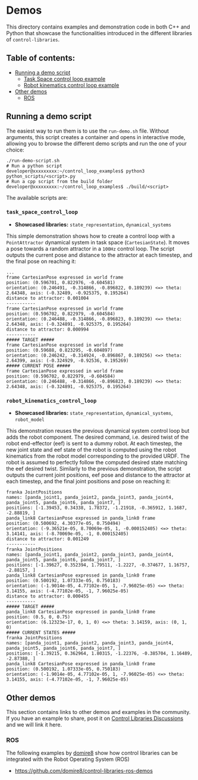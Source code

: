 # Demos

This directory contains examples and demonstration code in both C++ and Python that showcase the functionalities
introduced in the different libraries of `control-libraries`.

## Table of contents:
* [Running a demo script](#running-a-demo-script)
  * [Task Space control loop example](#task_space_control_loop)
  * [Robot kinematics control loop example](#robot_kinematics_control_loop)
* [Other demos](#other-demos)
  * [ROS](#ros)

## Running a demo script

The easiest way to run them is to use the `run-demo.sh` file.
Without arguments, this script creates a container and opens in interactive mode, allowing you to browse the different
demo scripts and run the one of your choice:

```console
./run-demo-script.sh
# Run a python script
developer@xxxxxxxxx:~/control_loop_examples$ python3 python_scripts/<script>.py
# Run a cpp script from the build folder
developer@xxxxxxxxx:~/control_loop_examples$ ./build/<script>
```

The available scripts are:

### `task_space_control_loop`
- **Showcased libraries:** `state_representation`, `dynamical_systems`

This simple demonstration shows how to create a control loop with a `PointAttractor` dynamical system in task space
(`CartesianState`). It moves a pose towards a random attractor in a `100Hz` control loop.
The script outputs the current pose and distance to the attractor at each timestep, and the final pose on reaching it:

```console
...
frame CartesianPose expressed in world frame
position: (0.596701, 0.822976, -0.604581)
orientation: (0.246491, -0.314866, -0.896822, 0.189239) <=> theta: 2.64348, axis: (-0.32489, -0.925375, 0.195264)
distance to attractor: 0.001004
-----------
frame CartesianPose expressed in world frame
position: (0.596702, 0.822979, -0.604584)
orientation: (0.246488, -0.314866, -0.896823, 0.189239) <=> theta: 2.64348, axis: (-0.324891, -0.925375, 0.195264)
distance to attractor: 0.000994
-----------
##### TARGET #####
frame CartesianPose expressed in world frame
position: (0.59688, 0.823295, -0.604897)
orientation: (0.246242, -0.314924, -0.896867, 0.189256) <=> theta: 2.64399, axis: (-0.324929, -0.92536, 0.195269)
##### CURRENT POSE #####
frame CartesianPose expressed in world frame
position: (0.596702, 0.822979, -0.604584)
orientation: (0.246488, -0.314866, -0.896823, 0.189239) <=> theta: 2.64348, axis: (-0.324891, -0.925375, 0.195264)
```

### `robot_kinematics_control_loop`
- **Showcased libraries:** `state_representation`, `dynamical_systems`, `robot_model`

This demonstration reuses the previous dynamical system control loop but adds the robot component.
The desired command, i.e. desired twist of the robot end-effector (eef) is sent to a dummy robot.
At each timestep, the new joint state and eef state of the robot is computed using the robot kinematics from the robot
model corresponding to the provided URDF.
The robot is assumed to perfectly follow the computed desired state matching the eef desired twist.
Similarly to the previous demonstration, the script outputs the current joint positions, eef pose and distance to the
attractor at each timestep, and the final joint positions and pose on reaching it:

```
franka JointPositions
names: [panda_joint1, panda_joint2, panda_joint3, panda_joint4, panda_joint5, panda_joint6, panda_joint7, ]
positions: [-1.39453, 0.34338, 1.78372, -1.21918, -0.365912, 1.1687, -2.88819, ]
panda_link8 CartesianPose expressed in panda_link0 frame
position: (0.500692, 4.30377e-05, 0.750494)
orientation: (-9.36521e-05, 8.70069e-05, 1, -0.000152405) <=> theta: 3.14141, axis: (-8.70069e-05, -1, 0.000152405)
distance to attractor: 0.001249
-----------
franka JointPositions
names: [panda_joint1, panda_joint2, panda_joint3, panda_joint4, panda_joint5, panda_joint6, panda_joint7, ]
positions: [-1.39627, 0.352394, 1.79511, -1.2227, -0.374677, 1.16757, -2.88157, ]
panda_link8 CartesianPose expressed in panda_link0 frame
position: (0.500192, 1.07333e-05, 0.750183)
orientation: (-1.9014e-05, 4.77102e-05, 1, -7.96025e-05) <=> theta: 3.14155, axis: (-4.77102e-05, -1, 7.96025e-05)
distance to attractor: 0.000455
-----------
##### TARGET #####
panda_link8 CartesianPose expressed in panda_link0 frame
position: (0.5, 0, 0.75)
orientation: (6.12323e-17, 0, 1, 0) <=> theta: 3.14159, axis: (0, 1, 0)
##### CURRENT STATES #####
franka JointPositions
names: [panda_joint1, panda_joint2, panda_joint3, panda_joint4, panda_joint5, panda_joint6, panda_joint7, ]
positions: [-1.39215, 0.362964, 1.80315, -1.22376, -0.385704, 1.16489, -2.87388, ]
panda_link8 CartesianPose expressed in panda_link0 frame
position: (0.500192, 1.07333e-05, 0.750183)
orientation: (-1.9014e-05, 4.77102e-05, 1, -7.96025e-05) <=> theta: 3.14155, axis: (-4.77102e-05, -1, 7.96025e-05)

```

## Other demos

This section contains links to other demos and examples in the community. If you have an example to share, post it on
[Control Libraries Discussions](https://github.com/aica-technology/control-libraries/discussions/categories/show-and-tell) 
and we will link it here.

### ROS

The following examples by [domire8](https://github.com/domire8) show how control libraries can be integrated with
the Robot Operating System (ROS)
- https://github.com/domire8/control-libraries-ros-demos